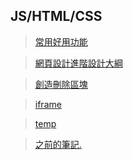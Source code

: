 ## JS/HTML/CSS



> [常用好用功能](./function.md)



> [網頁設計進階設計大綱](./網頁README.MD)



> [創造刪除區塊](./ModifyElement.md)



> [iframe](./iframe.md)



> [temp](./temp.md)



> [之前的筆記.](https://github.com/stereomp3/wp109b/wiki)

